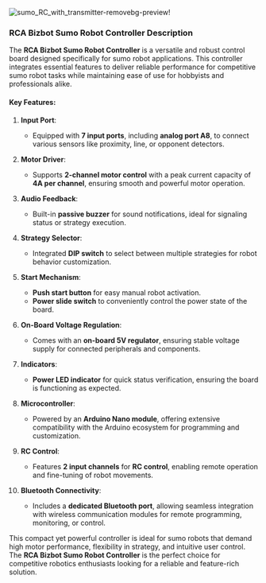 ![sumo_RC_with_transmitter-removebg-preview](https://github.com/user-attachments/assets/8882f190-09cc-4009-bd9e-b508a40e20cc)!


### **RCA Bizbot Sumo Robot Controller Description**  

The **RCA Bizbot Sumo Robot Controller** is a versatile and robust control board designed specifically for sumo robot applications. This controller integrates essential features to deliver reliable performance for competitive sumo robot tasks while maintaining ease of use for hobbyists and professionals alike.

#### **Key Features**:
1. **Input Port**:
   - Equipped with **7 input ports**, including **analog port A8**, to connect various sensors like proximity, line, or opponent detectors.

2. **Motor Driver**:
   - Supports **2-channel motor control** with a peak current capacity of **4A per channel**, ensuring smooth and powerful motor operation.

3. **Audio Feedback**:
   - Built-in **passive buzzer** for sound notifications, ideal for signaling status or strategy execution.

4. **Strategy Selector**:
   - Integrated **DIP switch** to select between multiple strategies for robot behavior customization.

5. **Start Mechanism**:
   - **Push start button** for easy manual robot activation.
   - **Power slide switch** to conveniently control the power state of the board.

6. **On-Board Voltage Regulation**:
   - Comes with an **on-board 5V regulator**, ensuring stable voltage supply for connected peripherals and components.

7. **Indicators**:
   - **Power LED indicator** for quick status verification, ensuring the board is functioning as expected.

8. **Microcontroller**:
   - Powered by an **Arduino Nano module**, offering extensive compatibility with the Arduino ecosystem for programming and customization.

9. **RC Control**:
   - Features **2 input channels** for **RC control**, enabling remote operation and fine-tuning of robot movements.

10. **Bluetooth Connectivity**:
    - Includes a **dedicated Bluetooth port**, allowing seamless integration with wireless communication modules for remote programming, monitoring, or control.

This compact yet powerful controller is ideal for sumo robots that demand high motor performance, flexibility in strategy, and intuitive user control. The **RCA Bizbot Sumo Robot Controller** is the perfect choice for competitive robotics enthusiasts looking for a reliable and feature-rich solution.
